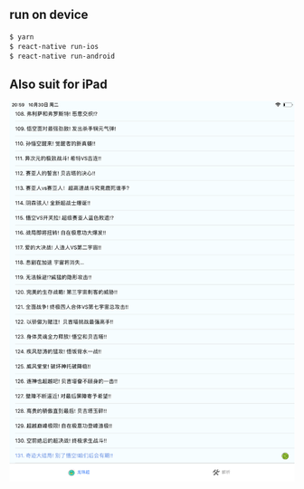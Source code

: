 ## run on device

```bash
$ yarn
$ react-native run-ios
$ react-native run-android
```

## Also suit for iPad

<img src="https://raw.githubusercontent.com/FaiChou/longzhu/master/preview.PNG" alt="preview" width="700" />